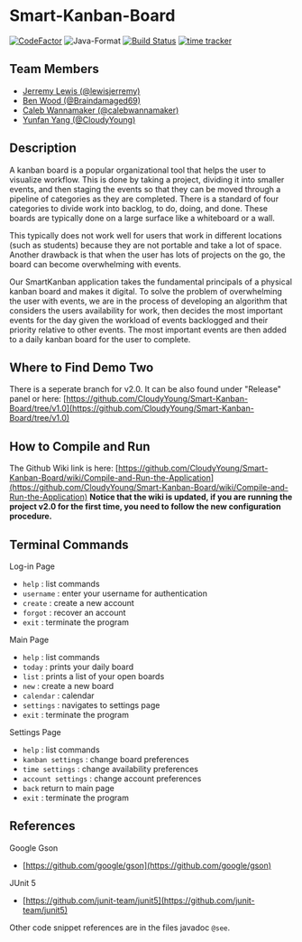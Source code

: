 # Smart-Kanban-Board

[![CodeFactor](https://www.codefactor.io/repository/github/cloudyyoung/smart-kanban-board/badge?s=8774062d8382e00db0e730beda189124ce4d9eb3)](https://www.codefactor.io/repository/github/cloudyyoung/smart-kanban-board)
![Java-Format](https://github.com/CloudyYoung/Smart-Kanban-Board/workflows/Java-Format/badge.svg)
[![Build Status](https://travis-ci.com/CloudyYoung/Smart-Kanban-Board.svg?token=xvFzJVyxhP7YsvANEEBw&branch=master)](https://travis-ci.com/CloudyYoung/Smart-Kanban-Board)
[![time tracker](https://wakatime.com/badge/github/CloudyYoung/Smart-Kanban-Board.svg)](https://wakatime.com/badge/github/CloudyYoung/Smart-Kanban-Board)


## Team Members
- [Jerremy Lewis (@lewisjerremy)](https://github.com/lewisjerremy)
- [Ben Wood (@Braindamaged69)](https://github.com/Braindamaged69)
- [Caleb Wannamaker (@calebwannamaker)](https://github.com/calebwannamaker)
- [Yunfan Yang (@CloudyYoung)](https://github.com/CloudyYoung)


## Description
A kanban board is a popular organizational tool that helps the user to visualize workflow. This is done by taking a project, 
dividing it into smaller events, and then staging the events so that they can be moved through a pipeline of categories
as they are completed. There is a standard of four categories to divide work into backlog, to do, doing, and done. These
boards are typically done on a large surface like a whiteboard or a wall. 

This typically does not work well for users that work in different locations (such as students) because they are not portable
and take a lot of space. Another drawback is that when the user has lots of projects on the go, the board can become
overwhelming with events. 

Our SmartKanban application takes the fundamental principals of a physical kanban board and makes it digital. To solve the 
problem of overwhelming the user with events, we are in the process of developing an algorithm that considers the users 
availability for work, then decides the most important events for the day given the workload of events backlogged and their 
priority relative to other events. The most important events are then added to a daily kanban board for the user to complete.

## Where to Find Demo Two
There is a seperate branch for v2.0.
It can be also found under "Release" panel or here:
[https://github.com/CloudyYoung/Smart-Kanban-Board/tree/v1.0](https://github.com/CloudyYoung/Smart-Kanban-Board/tree/v1.0)

## How to Compile and Run
The Github Wiki link is here: [https://github.com/CloudyYoung/Smart-Kanban-Board/wiki/Compile-and-Run-the-Application](https://github.com/CloudyYoung/Smart-Kanban-Board/wiki/Compile-and-Run-the-Application)
**Notice that the wiki is updated, if you are running the project v2.0 for the first time, you need to follow the new configuration procedure.**

## Terminal Commands
Log-in Page
- `help` : list commands
- `username` : enter your username for authentication
- `create` : create a new account
- `forgot` : recover an account
- `exit` : terminate the program

Main Page
- `help` : list commands
- `today` : prints your daily board
- `list` : prints a list of your open boards
- `new` : create a new board
- `calendar` : calendar
- `settings` : navigates to settings page
- `exit` : terminate the program

Settings Page
- `help` : list commands
- `kanban settings` : change board preferences
- `time settings` : change availability preferences
- `account settings` : change account preferences
- `back` return to main page
- `exit` : terminate the program

## References
Google Gson
- [https://github.com/google/gson](https://github.com/google/gson)

JUnit 5
- [https://github.com/junit-team/junit5](https://github.com/junit-team/junit5)

Other code snippet references are in the files javadoc `@see`.
